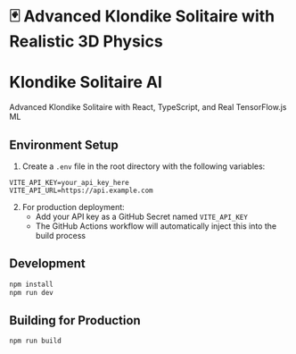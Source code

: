 # 🃏 Advanced Klondike Solitaire with Realistic 3D Physics

# Klondike Solitaire AI

Advanced Klondike Solitaire with React, TypeScript, and Real TensorFlow.js ML

## Environment Setup

1. Create a `.env` file in the root directory with the following variables:
```env
VITE_API_KEY=your_api_key_here
VITE_API_URL=https://api.example.com
```

2. For production deployment:
   - Add your API key as a GitHub Secret named `VITE_API_KEY`
   - The GitHub Actions workflow will automatically inject this into the build process

## Development

```bash
npm install
npm run dev
```

## Building for Production

```bash
npm run build
```
